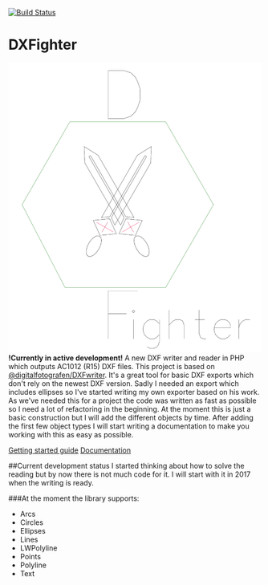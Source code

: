 [![Build Status](https://travis-ci.org/enjoping/DXFighter.svg?branch=master)](https://travis-ci.org/enjoping/DXFighter)

# DXFighter
![DXFighter](logo.png) 
**!Currently in active development!**
A new DXF writer and reader in PHP which outputs AC1012 (R15) DXF files.
This project is based on [@digitalfotografen/DXFwriter](https://github.com/digitalfotografen/DXFwriter). It's a great tool for basic DXF exports which don't rely on the newest DXF version. Sadly I needed an export which includes ellipses so I've started writing my own exporter based on his work. As we've needed this for a project the code was written as fast as possible so I need a lot of refactoring in the beginning. At the moment this is just a basic construction but I will add the different objects by time.
After adding the first few object types I will start writing a documentation to make you working with this as easy as possible.

[Getting started guide](https://github.com/enjoping/DXFighter/wiki/GettingStarted) 
[Documentation](https://github.com/enjoping/DXFighter/wiki/Documentation) 

##Current development status
I started thinking about how to solve the reading but by now there is not much code for it. I will start with it in 2017 when the writing is ready.

###At the moment the library supports:
 - Arcs
 - Circles
 - Ellipses
 - Lines
 - LWPolyline
 - Points
 - Polyline
 - Text